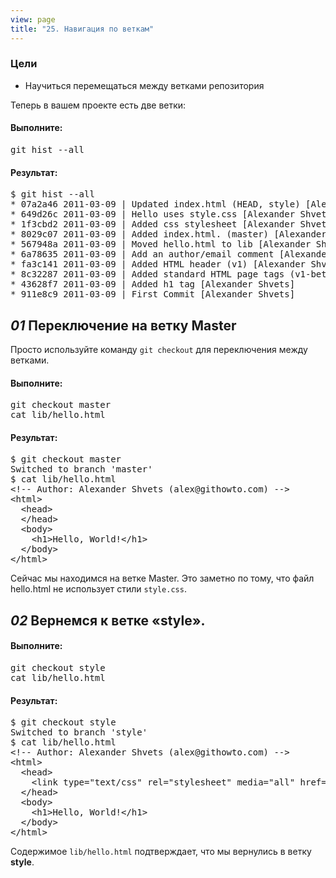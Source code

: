 ```yaml
---
view: page
title: "25. Навигация по веткам"
---
```


<h3>Цели</h3>

<ul><li>Научиться перемещаться между ветками репозитория</li></ul>

<p>Теперь в вашем проекте есть две ветки:</p>

<h4 class="h4-pre">Выполните:</h4>

<pre class="instructions">git hist --all</pre>

<h4 class="h4-pre">Результат:</h4>

<pre class="sample">$ git hist --all
* 07a2a46 2011-03-09 | Updated index.html (HEAD, style) [Alexander Shvets]
* 649d26c 2011-03-09 | Hello uses style.css [Alexander Shvets]
* 1f3cbd2 2011-03-09 | Added css stylesheet [Alexander Shvets]
* 8029c07 2011-03-09 | Added index.html. (master) [Alexander Shvets]
* 567948a 2011-03-09 | Moved hello.html to lib [Alexander Shvets]
* 6a78635 2011-03-09 | Add an author/email comment [Alexander Shvets]
* fa3c141 2011-03-09 | Added HTML header (v1) [Alexander Shvets]
* 8c32287 2011-03-09 | Added standard HTML page tags (v1-beta) [Alexander Shvets]
* 43628f7 2011-03-09 | Added h1 tag [Alexander Shvets]
* 911e8c9 2011-03-09 | First Commit [Alexander Shvets]</pre>

<h2><em>01</em> Переключение на ветку Master</h2>

<p>Просто используйте команду <code>git checkout</code> для переключения между ветками.</p>

<h4 class="h4-pre">Выполните:</h4>

<pre class="instructions">git checkout master
cat lib/hello.html</pre>

<h4 class="h4-pre">Результат:</h4>

<pre class="sample">$ git checkout master
Switched to branch 'master'
$ cat lib/hello.html
&lt;!-- Author: Alexander Shvets (alex@githowto.com) --&gt;
&lt;html&gt;
  &lt;head&gt;
  &lt;/head&gt;
  &lt;body&gt;
    &lt;h1&gt;Hello, World!&lt;/h1&gt;
  &lt;/body&gt;
&lt;/html&gt;</pre>

<p>Сейчас мы находимся  на ветке Master. Это заметно по тому, что файл hello.html не использует стили <code>style.css</code>.</p>

<h2><em>02</em> Вернемся к ветке «style».</h2>

<h4 class="h4-pre">Выполните:</h4>

<pre class="instructions">git checkout style
cat lib/hello.html</pre>

<h4 class="h4-pre">Результат:</h4>

<pre class="sample">$ git checkout style
Switched to branch 'style'
$ cat lib/hello.html
&lt;!-- Author: Alexander Shvets (alex@githowto.com) --&gt;
&lt;html&gt;
  &lt;head&gt;
    &lt;link type="text/css" rel="stylesheet" media="all" href="style.css" /&gt;
  &lt;/head&gt;
  &lt;body&gt;
    &lt;h1&gt;Hello, World!&lt;/h1&gt;
  &lt;/body&gt;
&lt;/html&gt;</pre>

<p>Содержимое <code>lib/hello.html</code> подтверждает, что мы вернулись в ветку <strong>style</strong>.</p>